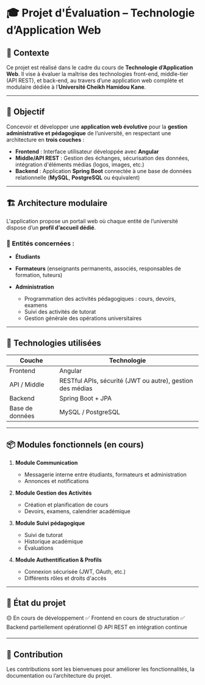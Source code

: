# 🎓 Projet d'Évaluation – Technologie d’Application Web

## 📌 Contexte

Ce projet est réalisé dans le cadre du cours de **Technologie d’Application Web**. Il vise à évaluer la maîtrise des technologies front-end, middle-tier (API REST), et back-end, au travers d’une application web complète et modulaire dédiée à l’**Université Cheikh Hamidou Kane**.

---

## 🎯 Objectif

Concevoir et développer une **application web évolutive** pour la **gestion administrative et pédagogique** de l’université, en respectant une architecture en **trois couches** :

* **Frontend** : Interface utilisateur développée avec **Angular**
* **Middle/API REST** : Gestion des échanges, sécurisation des données, intégration d'éléments médias (logos, images, etc.)
* **Backend** : Application **Spring Boot** connectée à une base de données relationnelle (**MySQL**, **PostgreSQL** ou équivalent)

---

## 🏗️ Architecture modulaire

L'application propose un portail web où chaque entité de l’université dispose d’un **profil d’accueil dédié**.

### 👥 Entités concernées :

* **Étudiants**
* **Formateurs** (enseignants permanents, associés, responsables de formation, tuteurs)
* **Administration**

  * Programmation des activités pédagogiques : cours, devoirs, examens
  * Suivi des activités de tutorat
  * Gestion générale des opérations universitaires

---

## 🔧 Technologies utilisées

| Couche          | Technologie                                               |
| --------------- | --------------------------------------------------------- |
| Frontend        | Angular                                                   |
| API / Middle    | RESTful APIs, sécurité (JWT ou autre), gestion des médias |
| Backend         | Spring Boot + JPA                                         |
| Base de données | MySQL / PostgreSQL                                        |

---

## 📦 Modules fonctionnels (en cours)

1. **Module Communication**

   * Messagerie interne entre étudiants, formateurs et administration
   * Annonces et notifications
2. **Module Gestion des Activités**

   * Création et planification de cours
   * Devoirs, examens, calendrier académique
3. **Module Suivi pédagogique**

   * Suivi de tutorat
   * Historique académique
   * Évaluations
4. **Module Authentification & Profils**

   * Connexion sécurisée (JWT, OAuth, etc.)
   * Différents rôles et droits d'accès

---

## 🚧 État du projet

🟡 En cours de développement
✅ Frontend en cours de structuration
✅ Backend partiellement opérationnel
🟡 API REST en intégration continue

---

## 🤝 Contribution

Les contributions sont les bienvenues pour améliorer les fonctionnalités, la documentation ou l’architecture du projet.

